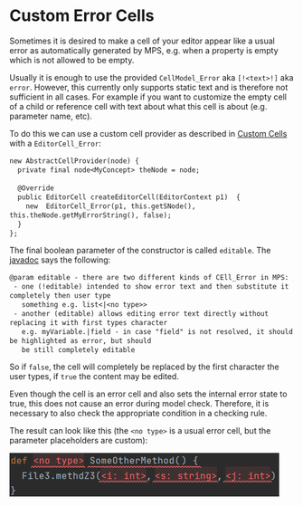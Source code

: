 # Custom Error Cells

Sometimes it is desired to make a cell of your editor appear like a usual error as automatically generated by MPS, e.g. when a property is empty which is not allowed to be empty.

Usually it is enough to use the provided `CellModel_Error` aka `[!<text>!]` aka `error`.
However, this currently only supports static text and is therefore not sufficient in all cases.
For example if you want to customize the empty cell of a child or reference cell with text about what this cell is about (e.g. parameter name, etc).

To do this we can use a custom cell provider as described in [Custom Cells](./customCells.md#custom-cell) with a `EditorCell_Error`:

```
new AbstractCellProvider(node) {
  private final node<MyConcept> theNode = node;

  @Override
  public EditorCell createEditorCell(EditorContext p1)  {
    new  EditorCell_Error(p1, this.getSNode(), this.theNode.getMyErrorString(), false);
  }
};
```

The final boolean parameter of the constructor is called `editable`.
The [javadoc] says the following:
```
@param editable - there are two different kinds of CEll_Error in MPS:
 - one (!editable) intended to show error text and then substitute it completely then user type
   something e.g. list<|<no type>>
 - another (editable) allows editing error text directly without replacing it with first types character
   e.g. myVariable.|field - in case "field" is not resolved, it should be highlighted as error, but should
   be still completely editable
```
So if `false`, the cell will completely be replaced by the first character the user types, if `true` the content may be edited.

Even though the cell is an error cell and also sets the internal error state to true,
this does not cause an error during model check.
Therefore, it is necessary to also check the appropriate condition in a checking rule.

The result can look like this (the `<no type>` is a usual error cell, but the parameter placeholders are custom):

![../media/screenshot_error_cell.png](../media/screenshot_error_cell.png)

[javadoc]: https://github.com/JetBrains/MPS/blob/7ed0ccb451197c7dc33d9395dbe0dfa74ca96786/editor/editor-runtime/source/jetbrains/mps/nodeEditor/cells/EditorCell_Error.java#L35-L42
